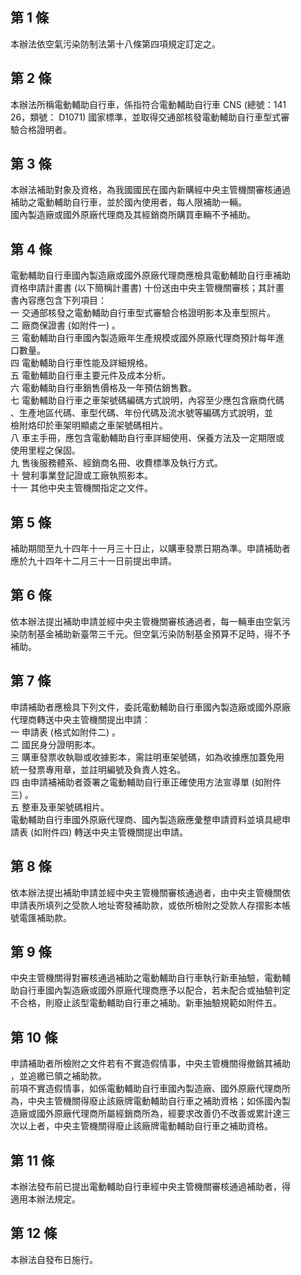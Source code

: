 第 1 條
-------
本辦法依空氣污染防制法第十八條第四項規定訂定之。

第 2 條
-------
本辦法所稱電動輔助自行車，係指符合電動輔助自行車 CNS  (總號：141  
26，類號： D1071) 國家標準，並取得交通部核發電動輔助自行車型式審  
驗合格證明者。

第 3 條
-------
本辦法補助對象及資格，為我國國民在國內新購經中央主管機關審核通過  
補助之電動輔助自行車，並於國內使用者，每人限補助一輛。  
國內製造廠或國外原廠代理商及其經銷商所購買車輛不予補助。

第 4 條
-------
電動輔助自行車國內製造廠或國外原廠代理商應檢具電動輔助自行車補助  
資格申請計畫書 (以下簡稱計畫書) 十份送由中央主管機關審核；其計畫  
書內容應包含下列項目：  
一  交通部核發之電動輔助自行車型式審驗合格證明影本及車型照片。  
二  廠商保證書 (如附件一) 。  
三  電動輔助自行車國內製造廠年生產規模或國外原廠代理商預計每年進  
    口數量。  
四  電動輔助自行車性能及詳細規格。  
五  電動輔助自行車主要元件及成本分析。  
六  電動輔助自行車銷售價格及一年預估銷售數。  
七  電動輔助自行車之車架號碼編碼方式說明，內容至少應包含廠商代碼  
    、生產地區代碼、車型代碼、年份代碼及流水號等編碼方式說明，並  
    檢附烙印於車架明顯處之車架號碼相片。  
八  車主手冊，應包含電動輔助自行車詳細使用、保養方法及一定期限或  
    使用里程之保固。  
九  售後服務體系、經銷商名冊、收費標準及執行方式。  
十  營利事業登記證或工廠執照影本。  
十一  其他中央主管機關指定之文件。

第 5 條
-------
補助期間至九十四年十一月三十日止，以購車發票日期為準。申請補助者  
應於九十四年十二月三十一日前提出申請。

第 6 條
-------
依本辦法提出補助申請並經中央主管機關審核通過者，每一輛車由空氣污  
染防制基金補助新臺幣三千元。但空氣污染防制基金預算不足時，得不予  
補助。

第 7 條
-------
申請補助者應檢具下列文件，委託電動輔助自行車國內製造廠或國外原廠  
代理商轉送中央主管機關提出申請：  
一  申請表 (格式如附件二) 。  
二  國民身分證明影本。  
三  購車發票收執聯或收據影本，需註明車架號碼，如為收據應加蓋免用  
    統一發票專用章，並註明編號及負責人姓名。  
四  由申請補補助者簽署之電動輔助自行車正確使用方法宣導單 (如附件  
    三) 。  
五  整車及車架號碼相片。  
電動輔助自行車國外原廠代理商、國內製造廠應彙整申請資料並填具總申  
請表 (如附件四) 轉送中央主管機關提出申請。

第 8 條
-------
依本辦法提出補助申請並經中央主管機關審核通過者，由中央主管機關依  
申請表所填列之受款人地址寄發補助款，或依所檢附之受款人存摺影本帳  
號電匯補助款。

第 9 條
-------
中央主管機關得對審核通過補助之電動輔助自行車執行新車抽驗，電動輔  
助自行車國內製造廠或國外原廠代理商應予以配合，若未配合或抽驗判定  
不合格，則廢止該型電動輔助自行車之補助。新車抽驗規範如附件五。

第 10 條
--------
申請補助者所檢附之文件若有不實造假情事，中央主管機關得撤銷其補助  
，並追繳已領之補助款。                                            
前項不實造假情事，如係電動輔助自行車國內製造廠、國外原廠代理商所  
為，中央主管機關得廢止該廠牌電動輔助自行車之補助資格；如係國內製  
造廠或國外原廠代理商所屬經銷商所為，經要求改善仍不改善或累計達三  
次以上者，中央主管機關得廢止該廠牌電動輔助自行車之補助資格。

第 11 條
--------
本辦法發布前已提出電動輔助自行車經中央主管機關審核通過補助者，得  
適用本辦法規定。

第 12 條
--------
本辦法自發布日施行。

